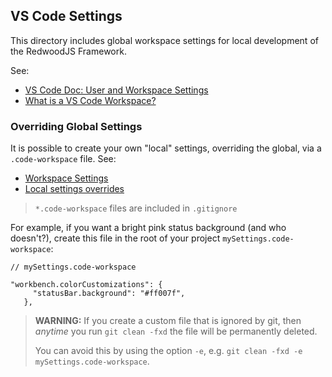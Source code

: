 ## VS Code Settings

This directory includes global workspace settings for local development of the RedwoodJS Framework.

See:

- [VS Code Doc: User and Workspace Settings](https://code.visualstudio.com/docs/getstarted/settings)
- [What is a VS Code Workspace?](https://stackoverflow.com/questions/44629890/what-is-a-workspace-in-visual-studio-code)

### Overriding Global Settings

It is possible to create your own "local" settings, overriding the global, via a `.code-workspace` file. See:

- [Workspace Settings](https://code.visualstudio.com/docs/editor/multi-root-workspaces#_settings)
- [Local settings overrides](https://github.com/microsoft/vscode/issues/37519)

> `*.code-workspace` files are included in `.gitignore`

For example, if you want a bright pink status background (and who doesn't?), create this file in the root of your project `mySettings.code-workspace`:

```
// mySettings.code-workspace

"workbench.colorCustomizations": {
     "statusBar.background": "#ff007f",
   },

```

> **WARNING:** If you create a custom file that is ignored by git, then _anytime_ you run `git clean -fxd` the file will be permanently deleted.
>
> You can avoid this by using the option `-e`, e.g. `git clean -fxd -e mySettings.code-workspace`.
